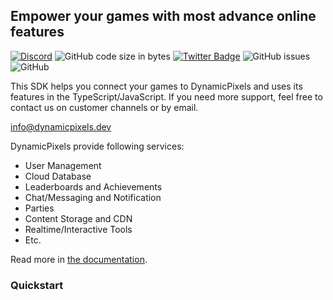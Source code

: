 
## Empower your games with most advance online features

[![Discord](https://img.shields.io/discord/RHMQNSTG8m)](https://discord.gg/RHMQNSTG8m)
![GitHub code size in bytes](https://img.shields.io/github/languages/code-size/DynamicPixels/TypeScript-SDK)
[![Twitter Badge](https://img.shields.io/twitter/follow/username.svg?style=social&label=Follow)](https://twitter.com/DynamicpixelsBV)
![GitHub issues](https://img.shields.io/github/issues/DynamicPixels/TypeScript-SDK)
![GitHub](https://img.shields.io/github/license/DynamicPixels/TypeScript-SDK)

This SDK helps you connect your games to DynamicPixels and uses its features in the TypeScript/JavaScript. If you need more support, feel free to contact us on customer channels or by email.

info@dynamicpixels.dev

DynamicPixels provide following services:

- User Management
- Cloud Database
- Leaderboards and Achievements
- Chat/Messaging and Notification
- Parties
- Content Storage and CDN
- Realtime/Interactive Tools
- Etc.

Read more in [the documentation](https://docs.dynamicpixels.dev).

### Quickstart 

